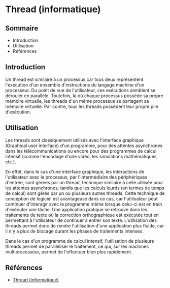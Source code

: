 # Thread (informatique)

## Sommaire

- Introduction
- Utilisation
- Références

## Introduction

Un thread est similaire à un processus car tous deux représentent l'exécution d'un ensemble d'instructions du langage machine d'un processeur.
Du point de vue de l'utilisateur, ces exécutions semblent se dérouler en parallèle. Toutefois, là où chaque processus possède sa propre mémoire
virtuelle, les threads d'un même processus se partagent sa mémoire virtuelle. Par contre, tous les threads possèdent leur propre pile d'exécution.

## Utilisation

Les threads sont classiquement utilisés avec l'interface graphique (Graphical user interface) d'un programme, pour des attentes asynchrones dans les
télécommunications ou encore pour des programmes de calcul intensif (comme l'encodage d'une vidéo, les simulations mathématiques, etc.).

En effet, dans le cas d'une interface graphique, les interactions de l'utilisateur avec le processus, par l'intermédiaire des périphériques d'entrée,
sont gérées par un thread, technique similaire à celle utilisée pour les attentes asynchrones, tandis que les calculs lourds (en termes de temps de
calcul) sont gérés par un ou plusieurs autres threads. Cette technique de conception de logiciel est avantageuse dans ce cas, car l'utilisateur peut
continuer d'interagir avec le programme même lorsque celui-ci est en train d'exécuter une tâche. Une application pratique se retrouve dans les
traitements de texte où la correction orthographique est exécutée tout en permettant à l'utilisateur de continuer à entrer son texte. L'utilisation
des threads permet donc de rendre l'utilisation d'une application plus fluide, car il n'y a plus de blocage durant les phases de traitements intenses.

Dans le cas d'un programme de calcul intensif, l'utilisation de plusieurs threads permet de paralléliser le traitement, ce qui, sur les machines
multiprocesseur, permet de l'effectuer bien plus rapidement.

## Références

- [Thread (informatique)](https://fr.wikipedia.org/wiki/Thread_(informatique))

